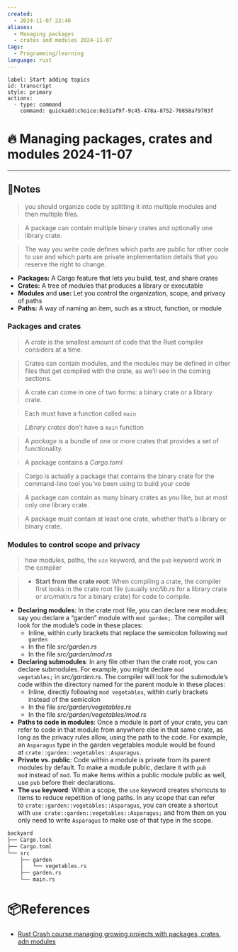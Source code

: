 ```yaml
---
created:
  - 2024-11-07 23:40
aliases:
  - Managing packages
  - crates and modules 2024-11-07
tags:
  - Programming/learning
language: rust
---
```

```meta-bind-button
label: Start adding topics
id: transcript
style: primary
actions:
  - type: command
    command: quickadd:choice:8e31af9f-9c45-478a-8752-70858a79703f

```
# 🔥 Managing packages, crates and modules 2024-11-07 

---
## 📃Notes 
>you should organize code by splitting it into multiple modules and then multiple files.

> A package can contain multiple binary crates and optionally one library crate.

> The way you write code defines which parts are public for other code to use and which parts are private implementation details that you reserve the right to change.

- **Packages:** A Cargo feature that lets you build, test, and share crates
- **Crates:** A tree of modules that produces a library or executable
- **Modules** and **use:** Let you control the organization, scope, and privacy of paths
- **Paths:** A way of naming an item, such as a struct, function, or module

### Packages and crates

> A _crate_ is the smallest amount of code that the Rust compiler considers at a time.

>Crates can contain modules, and the modules may be defined in other files that get compiled with the crate, as we’ll see in the coming sections.

>A crate can come in one of two forms: a binary crate or a library crate.

>Each must have a function called `main`

>_Library crates_ don’t have a `main` function

>A _package_ is a bundle of one or more crates that provides a set of functionality.

>A package contains a _Cargo.toml_

>Cargo is actually a package that contains the binary crate for the command-line tool you’ve been using to build your code

>A package can contain as many binary crates as you like, but at most only one library crate.

>A package must contain at least one crate, whether that’s a library or binary crate.

### Modules to control scope and privacy

> how modules, paths, the `use` keyword, and the `pub` keyword work in the compiler

> - **Start from the crate root**: When compiling a crate, the compiler first looks in the crate root file (usually _src/lib.rs_ for a library crate or _src/main.rs_ for a binary crate) for code to compile.

- **Declaring modules**: In the crate root file, you can declare new modules; say you declare a “garden” module with `mod garden;`. The compiler will look for the module’s code in these places:
    - Inline, within curly brackets that replace the semicolon following `mod garden`
    - In the file _src/garden.rs_
    - In the file *src/garden/mod.rs*
- **Declaring submodules**: In any file other than the crate root, you can declare submodules. For example, you might declare `mod vegetables;` in _src/garden.rs_. The compiler will look for the submodule’s code within the directory named for the parent module in these places:
    - Inline, directly following `mod vegetables`, within curly brackets instead of the semicolon
    - In the file _src/garden/vegetables.rs_
    - In the file _src/garden/vegetables/mod.rs_
- **Paths to code in modules**: Once a module is part of your crate, you can refer to code in that module from anywhere else in that same crate, as long as the privacy rules allow, using the path to the code. For example, an `Asparagus` type in the garden vegetables module would be found at `crate::garden::vegetables::Asparagus`.
- **Private vs. public**: Code within a module is private from its parent modules by default. To make a module public, declare it with `pub mod` instead of `mod`. To make items within a public module public as well, use `pub` before their declarations.
- **The `use` keyword**: Within a scope, the `use` keyword creates shortcuts to items to reduce repetition of long paths. In any scope that can refer to `crate::garden::vegetables::Asparagus`, you can create a shortcut with `use crate::garden::vegetables::Asparagus;` and from then on you only need to write `Asparagus` to make use of that type in the scope.

```bash
backyard
├── Cargo.lock
├── Cargo.toml
└── src
    ├── garden
    │   └── vegetables.rs
    ├── garden.rs
    └── main.rs
```

# 📦References 
- [Rust Crash course managing growing projects with packages, crates, adn modules](https://doc.rust-lang.org/book/ch07-00-managing-growing-projects-with-packages-crates-and-modules.html)